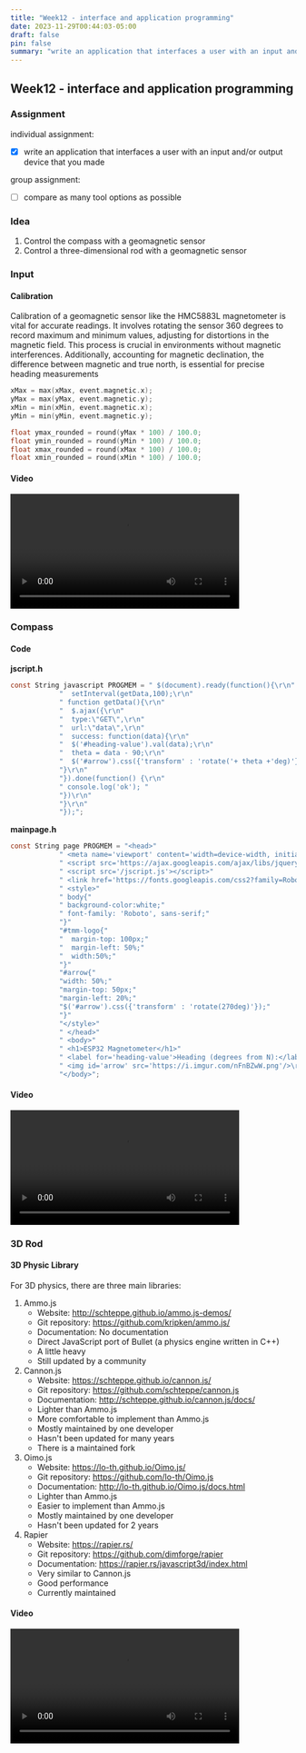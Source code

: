 ```yaml
---
title: "Week12 - interface and application programming"
date: 2023-11-29T00:44:03-05:00
draft: false
pin: false
summary: "write an application that interfaces a user with an input and/or output device that you made"
---
```


## Week12 - interface and application programming

### Assignment

individual assignment:</br>

- [x] write an application that interfaces a user with an input and/or output device that you made

group assignment:</br>

- [ ] compare as many tool options as possible

### Idea

1. Control the compass with a geomagnetic sensor
2. Control a three-dimensional rod with a geomagnetic sensor

### Input

#### Calibration
Calibration of a geomagnetic sensor like the HMC5883L magnetometer is vital for accurate readings. It involves rotating the sensor 360 degrees to record maximum and minimum values, adjusting for distortions in the magnetic field. This process is crucial in environments without magnetic interferences. Additionally, accounting for magnetic declination, the difference between magnetic and true north, is essential for precise heading measurements

````c
xMax = max(xMax, event.magnetic.x);
yMax = max(yMax, event.magnetic.y);
xMin = min(xMin, event.magnetic.x);
yMin = min(yMin, event.magnetic.y);

float ymax_rounded = round(yMax * 100) / 100.0;
float ymin_rounded = round(yMin * 100) / 100.0;
float xmax_rounded = round(xMax * 100) / 100.0;
float xmin_rounded = round(xMin * 100) / 100.0;
````

#### Video

<video  style="width: 80%;" controls>
<source src="../assets/week11/output.mp4"  type="video/mp4">
</video>

### Compass

#### Code

**jscript.h**

````c
const String javascript PROGMEM = " $(document).ready(function(){\r\n"
            "  setInterval(getData,100);\r\n"
            " function getData(){\r\n"
            "  $.ajax({\r\n"
            "  type:\"GET\",\r\n"
            "  url:\"data\",\r\n"
            "  success: function(data){\r\n"
            "  $('#heading-value').val(data);\r\n"
            "  theta = data - 90;\r\n"
            "  $('#arrow').css({'transform' : 'rotate('+ theta +'deg)'});\r\n"
            "}\r\n"
            "}).done(function() {\r\n"
            " console.log('ok'); "
            "})\r\n"
            "}\r\n"
            "});";
````

**mainpage.h**

````c
const String page PROGMEM = "<head>"
            " <meta name='viewport' content='width=device-width, initial-scale=1.0'>"
            " <script src='https://ajax.googleapis.com/ajax/libs/jquery/3.4.1/jquery.min.js'></script>"
            " <script src='/jscript.js'></script>"
            " <link href='https://fonts.googleapis.com/css2?family=Roboto:wght@300&display=swap' rel='stylesheet'>"
            " <style>"
            " body{"
            " background-color:white;"
            " font-family: 'Roboto', sans-serif;" 
            "}"
            "#tmm-logo{"
            "  margin-top: 100px;"
            "  margin-left: 50%;"
            "  width:50%;"
            "}"
            "#arrow{"
            "width: 50%;"
            "margin-top: 50px;"
            "margin-left: 20%;"
            "$('#arrow').css({'transform' : 'rotate(270deg)'});"
            "}"
            "</style>"
            " </head>"
            " <body>"
            " <h1>ESP32 Magnetometer</h1>"
            " <label for='heading-value'>Heading (degrees from N):</label> <input type='text' id='heading-value'>""</p>\r\n" 
            " <img id='arrow' src='https://i.imgur.com/nFnBZwW.png'/>\r\n "
            "</body>";
````


#### Video
<video  style="width: 80%;" controls>
<source src="../assets/week12/compass.mp4"  type="video/mp4">
</video>


### 3D Rod

#### 3D Physic Library
For 3D physics, there are three main libraries:

1. Ammo.js
   - Website: http://schteppe.github.io/ammo.js-demos/
   - Git repository: https://github.com/kripken/ammo.js/
   - Documentation: No documentation
   - Direct JavaScript port of Bullet (a physics engine written in C++)
   - A little heavy
   - Still updated by a community
2. Cannon.js
   - Website: https://schteppe.github.io/cannon.js/
   - Git repository: https://github.com/schteppe/cannon.js
   - Documentation: http://schteppe.github.io/cannon.js/docs/
   - Lighter than Ammo.js
   - More comfortable to implement than Ammo.js
   - Mostly maintained by one developer
   - Hasn't been updated for many years
   - There is a maintained fork
3. Oimo.js
   - Website: https://lo-th.github.io/Oimo.js/
   - Git repository: https://github.com/lo-th/Oimo.js
   - Documentation: http://lo-th.github.io/Oimo.js/docs.html
   - Lighter than Ammo.js
   - Easier to implement than Ammo.js
   - Mostly maintained by one developer
   - Hasn't been updated for 2 years
4. Rapier
   - Website: https://rapier.rs/
   - Git repository: https://github.com/dimforge/rapier
   - Documentation: https://rapier.rs/javascript3d/index.html
   - Very similar to Cannon.js
   - Good performance
   - Currently maintained

#### Video
<video  style="width: 80%;" controls>
<source src="../assets/week12/rod.mp4"  type="video/mp4">
</video>
